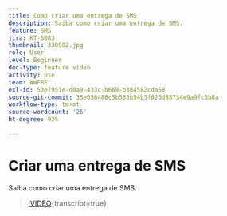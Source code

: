 ```yaml
---
title: Como criar uma entrega de SMS
description: Saiba como criar uma entrega de SMS.
feature: SMS
jira: KT-5083
thumbnail: 330982.jpg
role: User
level: Beginner
doc-type: feature video
activity: use
team: WWFRE
exl-id: 53e7951e-d0a9-433c-b668-b384582cda58
source-git-commit: 35e036486c5b533b54b3f626d88734e9a9fc3b8a
workflow-type: tm+mt
source-wordcount: '26'
ht-degree: 92%

---
```


# Criar uma entrega de SMS

Saiba como criar uma entrega de SMS.

>[!VIDEO](https://video.tv.adobe.com/v/330982?learn=on){transcript=true}
